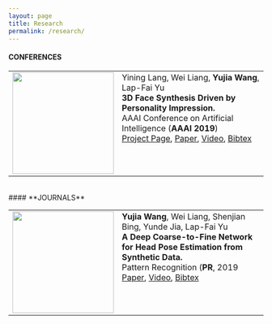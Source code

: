 ```yaml
---
layout: page
title: Research
permalink: /research/
---
```


#### **CONFERENCES**

<table border="0">

<tr>
		<td valign="top" width="200px">
		<img src="https://github.com/bitwangyujia/home/blob/master/face-m.gif?raw=true" width="200">
		</td>
		<td valign="top">
			<tf1>Yining Lang, Wei Liang, <b>Yujia Wang</b>, Lap-Fai Yu</tf1><br>
			<tf1><strong>3D Face Synthesis Driven by Personality Impression.</strong></tf1><br>
			<tf1>AAAI Conference on Artificial Intelligence (<strong>AAAI 2019</strong>)</tf1><br>
			<tf1><a href="http://iitlab.bit.edu.cn/mcislab/~liangwei/projects/face/" target="_blank" rel="nofollow">Project Page</a>, <a href="http://iitlab.bit.edu.cn/mcislab/~liangwei/projects/face/aaai19-face_v8.pdf" target="_blank" rel="nofollow">Paper</a>, <a href="https://youtu.be/YHbn7A2dNi0" target="_blank" rel="nofollow">Video</a>, <a href="./all_bib.html#personality_face" target="_blank" rel="nofollow">Bibtex</a></tf1><br>
		</td>						
</tr>
</table>

<br>
#### **JOURNALS**

<table border="0">

<tr>
		<td valign="top" width="200px">
		<img src="https://github.com/bitwangyujia/home/blob/master/face-m.gif?raw=true" width="200">
		</td>
		<td valign="top">
			<tf1> <b>Yujia Wang</b>, Wei Liang, Shenjian Bing, Yunde Jia, Lap-Fai Yu</tf1><br>
			<tf1><strong>A Deep Coarse-to-Fine Network for Head Pose Estimation from Synthetic Data.</strong></tf1><br>
			<tf1> Pattern Recognition (<strong>PR</strong>, 2019</tf1><br>
			<tf1><a href="https://doi.org/10.1016/j.patcog.2019.05.026" target="_blank" rel="nofollow">Paper</a>, <a href="https://youtu.be/YHbn7A2dNi0" target="_blank" rel="nofollow">Video</a>, <a href="./all_bib.html#personality_face" target="_blank" rel="nofollow">Bibtex</a></tf1><br>
		</td>						
</tr>
</table>